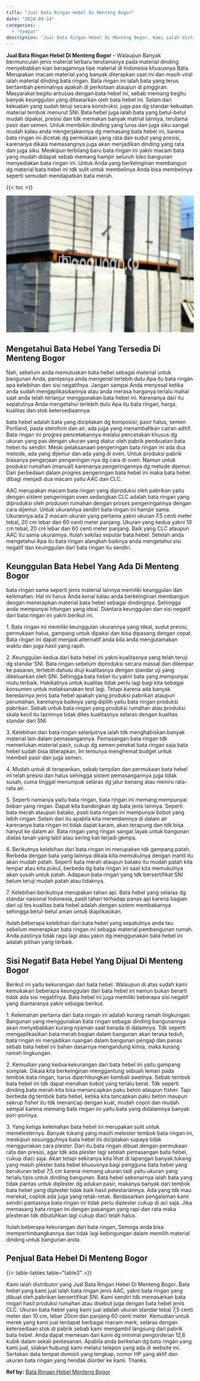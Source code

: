 ```yaml
---
title: "Jual Bata Ringan Hebel Di Menteng Bogor"
date: "2024-09-14"
categories: 
  - "tempat"
description: "Jual Bata Ringan Hebel Di Menteng Bogor. Kami ialah distributor yang Jual Bata Ringan Hebel Di Menteng Bogor. Bata hebel yang kami jual ialah bata ringan jen..."
---
```


**Jual Bata Ringan Hebel Di Menteng Bogor** – Walaupun Banyak bermunculan jenis material terbaru terutamanya pada material dinding menyebabkan kian beragamnya tipe material di Indonesia khususnya Bata. Merupakan macam material yang banyak diterapkan saat ini dan masih viral ialah material dinding bata ringan. Bata ringan ini ialah bata yang terus bertambah peminatnya apakah di perkotaan ataupun di pinggiran. Masyarakat begitu antusias dengan bata hebel ini, sebab memang begitu banyak keunggulan yang ditawarkan oleh bata hebel ini. Selain dari kekuatan yang sudah teruji secara konstruksi, juga pas dg standar kekuatan material tembok menurut SNI. Bata hebel juga ialah bata yang betul-betul mudah dipakai, presisi dan tdk memakan banyak matrial lainnya, terutama pasir dan semen. Untuk membikin dinding yang lurus dan juga siku sangat mudah kalau anda mengerjakannya dg memasang bata hebel ini, karena bata ringan ini dicetak dg permukaan yang rata dan sudut yang presisi, karenanya dikala memasangnya juga akan menjadikan dinding yang rata dan juga siku. Meskipun terbilang baru bata ringan ini yakni macam bata yang mudah didapat sebab memang hampir seluruh toko bangunan menyediakan bata ringan ini. Untuk Anda yang berkeinginan membangun dg material bata hebel ini tdk sulit untuk membelinya Anda bisa membelinya seperti semudah mendapatkan bata merah.

{{< toc >}}

![Jual Bata Ringan Hebel Di Menteng Bogor](/images/jual-hebel-murah-03.png)

## Mengetahui Bata Hebel Yang Tersedia Di Menteng Bogor

Nah, sebelum anda memutuskan bata hebel sebagai material untuk bangunan Anda, pantasnya anda mengenal terlebih dulu Apa itu bata ringan apa kelebihan dan sisi negatifnya. Jangan sampai Anda menyesal ketika anda sudah mengaplikasikannya atau anda merasa harganya terlalu mahal saat anda telah terlanjur menggunakan bata hebel ini. Karenanya dari itu sepatutnya Anda mengetahui terlebih dulu Apa itu bata ringan, harga, kualitas dan stok ketersediaannya.

bata hebel adalah bata yang diciptakan dg komposisi; pasir halus, semen Portland, pasta sterofom dan air, ada juga yang menambahkan cairan aditif. Bata ringan ini progres pencetakannya melalui pencetakan khusus dg ukuran yang pas dengan ukuran yang diatur oleh pabrik pembuatan bata hebel itu sendiri. Meski pelaksanaan pengeringan bata ringan ini ada dua metode, ada yang dijemur dan ada yang di oven. Untuk produksi pabrik biasanya pengerjaan pengeringan nya dg cara di oven. Namun untuk produksi rumahan (manual) karenanya pengeringannya dg metode dijemur. Dari perbedaan dalam progres pengeringan bata hebel ini maka bata hebel dibagi menjadi dua macam yaitu AAC dan CLC.

AAC merupakan macam bata ringan yang diproduksi oleh pabrikan yaitu dengan sistem pengeringan oven sedangkan CLC adalah bata ringan yang diproduksi oleh produsen rumahan dengan proses pengeringannya dengan cara dijemur. Untuk ukurannya sendiri bata ringan ini hampir sama. Ukurannya ada 2 macam ukuran yang pertama yakni ukuran 7.5 centi meter tebal, 20 cm lebar dan 60 centi meter panjang. Ukuran yang kedua yakni 10 cm tebal, 20 cm lebar dan 60 centi meter panjang. Baik yang CLC ataupun AAC itu sama ukurannya. Itulah sekilas seputar bata hebel. Setelah anda mengetahui Apa itu bata ringan alangkah baiknya anda mengetahui sisi negatif dan keunggulan dari bata ringan itu sendiri.

## Keunggulan Bata Hebel Yang Ada Di Menteng Bogor

bata ringan sama seperti jenis material lainnya memiliki keunggulan dan kelemahan. Hal ini harus Anda kenal kalau anda berkeinginan membangun dengan menerapkan material bata hebel sebagai dindingnya. Sehingga anda mempunyai hitungan yang ideal. Diantara keunggulan dan sisi negatif dari bata ringan ini yakni berikut ini.

1\. Bata ringan ini memiliki keunggulan ukurannya yang ideal, sudut presisi, permukaan halus, gampang untuk dipakai dan bisa dipasang dengan cepat. Bata ringan ini dapat menjadi alternatif anda bila anda mengutamakan waktu dan juga hasil yang rapih.

2\. Keunggulan kedua dari bata hebel ini yakni kualitasnya yang telah teruji dg standar SNI. Bata ringan sebelum diproduksi secara massal dan dilempar ke pasaran, terlebih dahulu diuji kualitasnya dengan standar uji yang dikeluarkan oleh SNI. Sehingga bata hebel itu yakni bata yang mempunyai mutu terbaik. Hakikatnya untuk kualitas tidak perlu lagi bagi kita sebagai konsumen untuk melaksanakan test lagi. Tetapi karena ada banyak beredarnya jenis bata hebel apakah yang produksi pabrikan ataupun perumahan, karenanya baiknya yang dipilih yaitu bata ringan produksi pabrikan. Sebab untuk bata ringan yang produksi rumahan atau produksi skala kecil itu lazimnya tidak dites kualitasnya selaras dengan kualitas standar dari SNI.

3\. Kelebihan dari bata ringan selanjutnya ialah tdk menghabiskan banyak material lain dalam pemasangannya. Pemasangan bata ringan tdk memerlukan material pasir, cukup dg semen perekat bata ringan saja bata hebel sudah bisa diterapkan. Ini tentunya menghemat budget untuk membeli pasir dan juga semen.

4\. Mudah untuk di terapankan, sebab tampilan dan permukaan bata hebel ini telah presisi dan halus sehingga sistem pemasangannya juga tidak susah, cuma tinggal menumpuk selaras dg jalur benang atau meniru rata-rata air.

5\. Seperti namanya yaitu bata ringan, bata ringan ini memang mempunyai beban yang ringan. Dapat kita bandingkan dg bata jenis lainnya. Seperti bata merah ataupun batako, pasti bata ringan ini mempunyai bobot yang lebih ringan. Selain dari itu apabila kita merendamnya di dalam air karenanya bata ringan ini tidak dapat karam, akan terapung dan tdk bisa hanyut ke dalam air. Bata ringan yang ringan sangat layak untuk bangunan diatas tanah yang labil atau sering kali terjadi gempa.

6\. Berikutnya kelebihan dari bata ringan ini merupakan tdk gampang patah. Berbeda dengan bata yang lainnya dikala kita memukulnya dengan martil itu akan mudah patah. Seperti bata merah ataupun batako itu mudah patah kita lempar atau kita pukul, berbeda dg bata ringan ini saat kita memukulnya akan susah untuk patah. Adapaun bata ringan yang tdk bersertifikat SNI belum teruji mudah patah atau tidaknya.

7\. Kelebihan berikutnya merupakan tahan api. Bata hebel yang selaras dg standar nasional Indonesia, pasti tahan terhadap panas api karena bagian dari uji tes kualitas bata hebel adalah dengan sistem membakarnya sehingga betul-betul aman untuk diaplikasikan.

Itulah beberapa kelebihan dari bata hebel yang sepatutnya anda tau sebelum menerapkan bata ringan ini sebagai material pembangunan rumah. Anda pastinya tidak ragu lagi atau yakin dg menggunakan bata hebel ini adalah pilihan yang terbaik.

## Sisi Negatif Bata Hebel Yang Dijual Di Menteng Bogor

Berikut ini yaitu kekurangan dari bata hebel. Walaupun di atas sudah kami kemukakan beberapa keunggulan dari bata hebel ini namun bukan berarti tidak ada sisi negatifnya. Bata hebel ini juga memiliki beberapa sisi negatif yang diantaranya yakni sebagai berikut.

1\. Kelemahan pertama dari bata ringan ini adalah kurang ramah lingkungan. Bangunan yang menggunakan bata ringan sebagai dinding bangunannya akan menyebabkan kurang nyaman saat berada di dalamnya. Tdk seperti mengaplikasikan bata merah bagian dalam bangunan akan terasa teduh, bata ringan ini menjadikan ruangan dalam bangunan pengap dan panas sebab bata hebel ini bahan dasarnya mengandung kimia, maka kurang ramah lingkungan.

2\. Kemudian yang kedua kekurangan dari bata hebel ini yaitu gampang somplak. Dikala kita berkeinginan menggantung sebuah lemari pada tembok bata ringan, harus diperhitungkan kembali awetnya. Sebab tembok bata hebel ini tdk dapat menahan bobot yang terlalu berat. Tdk seperti dinding bata merah kita bisa menancapkan paku beton ataupun fisher. Tapi berbeda dg tembok bata hebel, ketika kita tancapkan paku beton maupun sekrup fisher itu tdk menancap dengan kuat, mudah copot dan mudah sempal karena memang bata ringan ini yaitu bata yang didalamnya banyak pori-porinya.

3\. Yang ketiga kelemahan bata hebel ini merupakan sulit untuk memelesternya. Banyak tukang yang masih melester tembok bata ringan ini, meskipun sesungguhnya bata hebel ini diciptakan supaya tidak menggunakan cara plester. Dari itu bata ringan dibuat dengan permukaan rata dan presisi, agar tdk ada plester lagi setelah pemasangan bata hebel, cukup diaci saja. Akan tetapi sekiranya kita lihat di lapangan banyak tukang yang masih plester bata hebel khususnya bagi pengguna bata hebel yang berukuran tebal 7,5 cm karena memang ukuran tadi yaitu ukuran yang terlalu tipis untuk dinding bangunan. Bata hebel sebenarnya ialah bata yang tidak pantas untuk diplester dg adukan pasir, makanya banyak dari tembok bata hebel yang diplester tidak baik hasil pelestariannya. Ada yang tdk mau merekat, coplok ada juga yang retak-retak. Berdasarkan pengalaman kami sendiri pantasnya bata ringan ini tidak perlu diplester cukup di aci saja. Jika memasang bata ringan ini dengan pasangan yang rapi dan rata maka plesteran tdk dibutuhkan lagi cukup diaci telah halus.

Itulah beberapa kekurangan dari bata ringan, Semoga anda bisa mempertimbangkannya dan tidak lagi kebingungan dalam memilih material dinding untuk bangunan anda.

## Penjual Bata Hebel Di Menteng Bogor

{{< table-tables table="table2" >}}

Kami ialah distributor yang Jual Bata Ringan Hebel Di Menteng Bogor. Bata hebel yang kami jual ialah bata ringan jenis AAC, yakni bata ringan yang dibuat oleh pabrikan bersertifikat SNI. Kami sendiri tdk memasarkan bata ringan hasil produksi rumahan atau disebut juga dengan bata hebel jenis CLC. Ukuran bata hebel yang kami jual adalah ukuran standar tebal 7,5 centi meter dan 10 cm, lebar 20cm dan panjang 60 centi meter. Kemudian untuk merek yang kami jual terdapat berbagai macam merk, selaras dengan ketersediaan stok di pabrik sebab kami mengambil langsung dari pabrik bata hebel. Anda dapat memesan dari kami dg minimal pengorderan 12,6 kubik dalam sekali pemesanan. Apabila anda berkenan dg bata ringan yang kami jual, silakan hubungi kami melalui telepon yang ada di website ini. Sertakan data tempat domisili yang lengkap, nomor HP yang aktif dan ukuran bata ringan yang hendak diorder ke kami. Thanks.

**Ref by:** [Bata Ringan Hebel Menteng Bogor](https://id.wikipedia.org/wiki/Bata)
